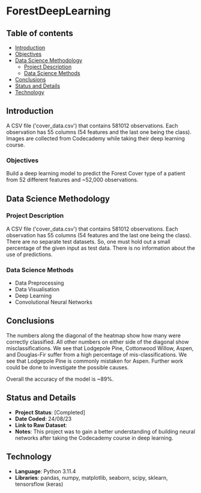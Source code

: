 # ForestDeepLearning
## Table of contents

- [Introduction](#introduction)
- [Objectives](#objectives)
- [Data Science Methodology](#data-science-methodology)
    - [Project Description](#project-description)
    - [Data Science Methods](#data-science-methods)
- [Conclusions](#conclusions)
- [Status and Details](#status-and-details)
- [Technology](#technology)

## Introduction
A CSV file ('cover_data.csv') that contains 581012 observations. Each observation has 55 columns (54 features and the last one being the class).
Images are collected from Codecademy while taking their deep learning course.

### Objectives
Build a deep learning model to predict the Forest Cover type of a patient from 52 different features and ~52,000 observations.

## Data Science Methodology

### Project Description
A CSV file ('cover_data.csv') that contains 581012 observations. Each observation has 55 columns (54 features and the last one being the class).
There are no separate test datasets. So, one must hold out a small percentage of the given input as test data.
There is no information about the use of predictions. 

### Data Science Methods
- Data Preprocessing
- Data Visualisation
- Deep Learning
- Convolutional Neural Networks
  
## Conclusions
The numbers along the diagonal of the heatmap show how many were correctly classified. All other numbers on either side of the diagonal show misclassifications. 
We see that Lodgepole Pine, Cottonwood Willow, Aspen, and Douglas-Fir suffer from a high percentage of mis-classifications. We see that Lodgepole Pine is commonly mistaken for Aspen.
Further work could be done to investigate the possible causes.

Overall the accuracy of the model is ~89%.


## Status and Details
- **Project Status**: [Completed]
- **Date Coded**: 24/08/23
- **Link to Raw Dataset**: 
- **Notes**: This project was to gain a better understanding of building neural networks after taking the Codecademy course in deep learning.

## Technology
- **Language**: Python 3.11.4
- **Libraries**: pandas, numpy, matplotlib, seaborn, scipy, sklearn, tensorsflow (keras)
